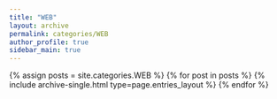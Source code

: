 ```yaml
---
title: "WEB"
layout: archive
permalink: categories/WEB
author_profile: true
sidebar_main: true
---
```



{% assign posts = site.categories.WEB %}
{% for post in posts %} {% include archive-single.html type=page.entries_layout %} {% endfor %}